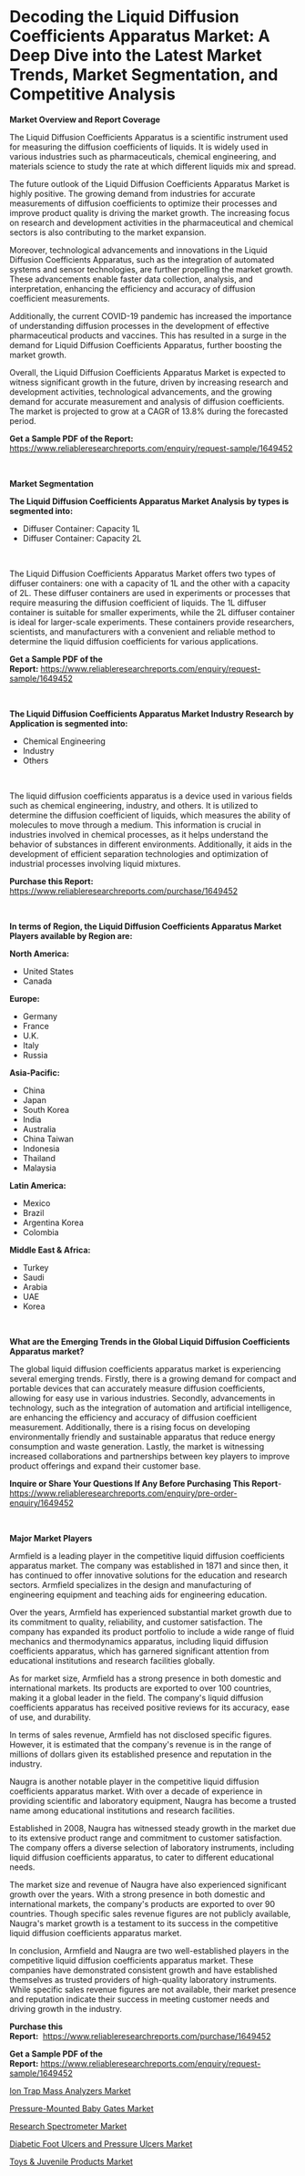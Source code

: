 <p><h1>Decoding the Liquid Diffusion Coefficients Apparatus Market: A Deep Dive into the Latest Market Trends, Market Segmentation, and Competitive Analysis</h1></p><p><strong>Market Overview and Report Coverage</strong></p>
<p><p>The Liquid Diffusion Coefficients Apparatus is a scientific instrument used for measuring the diffusion coefficients of liquids. It is widely used in various industries such as pharmaceuticals, chemical engineering, and materials science to study the rate at which different liquids mix and spread.</p><p>The future outlook of the Liquid Diffusion Coefficients Apparatus Market is highly positive. The growing demand from industries for accurate measurements of diffusion coefficients to optimize their processes and improve product quality is driving the market growth. The increasing focus on research and development activities in the pharmaceutical and chemical sectors is also contributing to the market expansion.</p><p>Moreover, technological advancements and innovations in the Liquid Diffusion Coefficients Apparatus, such as the integration of automated systems and sensor technologies, are further propelling the market growth. These advancements enable faster data collection, analysis, and interpretation, enhancing the efficiency and accuracy of diffusion coefficient measurements.</p><p>Additionally, the current COVID-19 pandemic has increased the importance of understanding diffusion processes in the development of effective pharmaceutical products and vaccines. This has resulted in a surge in the demand for Liquid Diffusion Coefficients Apparatus, further boosting the market growth.</p><p>Overall, the Liquid Diffusion Coefficients Apparatus Market is expected to witness significant growth in the future, driven by increasing research and development activities, technological advancements, and the growing demand for accurate measurement and analysis of diffusion coefficients. The market is projected to grow at a CAGR of 13.8% during the forecasted period.</p></p>
<p><strong>Get a Sample PDF of the Report:</strong> <a href="https://www.reliableresearchreports.com/enquiry/request-sample/1649452">https://www.reliableresearchreports.com/enquiry/request-sample/1649452</a></p>
<p>&nbsp;</p>
<p><strong>Market Segmentation</strong></p>
<p><strong>The Liquid Diffusion Coefficients Apparatus Market Analysis by types is segmented into:</strong></p>
<p><ul><li>Diffuser Container: Capacity 1L</li><li>Diffuser Container: Capacity 2L</li></ul></p>
<p>&nbsp;</p>
<p><p>The Liquid Diffusion Coefficients Apparatus Market offers two types of diffuser containers: one with a capacity of 1L and the other with a capacity of 2L. These diffuser containers are used in experiments or processes that require measuring the diffusion coefficient of liquids. The 1L diffuser container is suitable for smaller experiments, while the 2L diffuser container is ideal for larger-scale experiments. These containers provide researchers, scientists, and manufacturers with a convenient and reliable method to determine the liquid diffusion coefficients for various applications.</p></p>
<p><strong>Get a Sample PDF of the Report:</strong>&nbsp;<a href="https://www.reliableresearchreports.com/enquiry/request-sample/1649452">https://www.reliableresearchreports.com/enquiry/request-sample/1649452</a></p>
<p>&nbsp;</p>
<p><strong>The Liquid Diffusion Coefficients Apparatus Market Industry Research by Application is segmented into:</strong></p>
<p><ul><li>Chemical Engineering</li><li>Industry</li><li>Others</li></ul></p>
<p>&nbsp;</p>
<p><p>The liquid diffusion coefficients apparatus is a device used in various fields such as chemical engineering, industry, and others. It is utilized to determine the diffusion coefficient of liquids, which measures the ability of molecules to move through a medium. This information is crucial in industries involved in chemical processes, as it helps understand the behavior of substances in different environments. Additionally, it aids in the development of efficient separation technologies and optimization of industrial processes involving liquid mixtures.</p></p>
<p><strong>Purchase this Report:</strong>&nbsp; <a href="https://www.reliableresearchreports.com/purchase/1649452">https://www.reliableresearchreports.com/purchase/1649452</a></p>
<p>&nbsp;</p>
<p><strong>In terms of Region, the Liquid Diffusion Coefficients Apparatus Market Players available by Region are:</strong></p>
<p>
    <p> <strong> North America: </strong>
        <ul>
            <li>United States</li>
            <li>Canada</li>
        </ul>
        </p> 
    <p> <strong> Europe: </strong>
        <ul>
            <li>Germany</li>
            <li>France</li>
            <li>U.K.</li>
            <li>Italy</li>
            <li>Russia</li>
        </ul>
        </p> 
    <p> <strong> Asia-Pacific: </strong>
        <ul>
            <li>China</li>
            <li>Japan</li>
            <li>South Korea</li>
            <li>India</li>
            <li>Australia</li>
            <li>China Taiwan</li>
            <li>Indonesia</li>
            <li>Thailand</li>
            <li>Malaysia</li>
        </ul>
        </p> 
    <p> <strong> Latin America: </strong>
        <ul>
            <li>Mexico</li>
            <li>Brazil</li>
            <li>Argentina Korea</li>
            <li>Colombia</li>
        </ul>
        </p> 
    <p> <strong> Middle East & Africa: </strong>
        <ul>
            <li>Turkey</li>
            <li>Saudi</li>
            <li>Arabia</li>
            <li>UAE</li>
            <li>Korea</li>
        </ul>
    </p>
    </p>
<p>&nbsp;</p>
<p><strong>What are the Emerging Trends in the Global Liquid Diffusion Coefficients Apparatus market?</strong></p>
<p><p>The global liquid diffusion coefficients apparatus market is experiencing several emerging trends. Firstly, there is a growing demand for compact and portable devices that can accurately measure diffusion coefficients, allowing for easy use in various industries. Secondly, advancements in technology, such as the integration of automation and artificial intelligence, are enhancing the efficiency and accuracy of diffusion coefficient measurement. Additionally, there is a rising focus on developing environmentally friendly and sustainable apparatus that reduce energy consumption and waste generation. Lastly, the market is witnessing increased collaborations and partnerships between key players to improve product offerings and expand their customer base.</p></p>
<p><strong>Inquire or Share Your Questions If Any Before Purchasing This Report</strong>- <a href="https://www.reliableresearchreports.com/enquiry/pre-order-enquiry/1649452">https://www.reliableresearchreports.com/enquiry/pre-order-enquiry/1649452</a></p>
<p>&nbsp;</p>
<p><strong>Major Market Players</strong></p>
<p><p>Armfield is a leading player in the competitive liquid diffusion coefficients apparatus market. The company was established in 1871 and since then, it has continued to offer innovative solutions for the education and research sectors. Armfield specializes in the design and manufacturing of engineering equipment and teaching aids for engineering education.</p><p>Over the years, Armfield has experienced substantial market growth due to its commitment to quality, reliability, and customer satisfaction. The company has expanded its product portfolio to include a wide range of fluid mechanics and thermodynamics apparatus, including liquid diffusion coefficients apparatus, which has garnered significant attention from educational institutions and research facilities globally.</p><p>As for market size, Armfield has a strong presence in both domestic and international markets. Its products are exported to over 100 countries, making it a global leader in the field. The company's liquid diffusion coefficients apparatus has received positive reviews for its accuracy, ease of use, and durability.</p><p>In terms of sales revenue, Armfield has not disclosed specific figures. However, it is estimated that the company's revenue is in the range of millions of dollars given its established presence and reputation in the industry.</p><p>Naugra is another notable player in the competitive liquid diffusion coefficients apparatus market. With over a decade of experience in providing scientific and laboratory equipment, Naugra has become a trusted name among educational institutions and research facilities.</p><p>Established in 2008, Naugra has witnessed steady growth in the market due to its extensive product range and commitment to customer satisfaction. The company offers a diverse selection of laboratory instruments, including liquid diffusion coefficients apparatus, to cater to different educational needs.</p><p>The market size and revenue of Naugra have also experienced significant growth over the years. With a strong presence in both domestic and international markets, the company's products are exported to over 90 countries. Though specific sales revenue figures are not publicly available, Naugra's market growth is a testament to its success in the competitive liquid diffusion coefficients apparatus market.</p><p>In conclusion, Armfield and Naugra are two well-established players in the competitive liquid diffusion coefficients apparatus market. These companies have demonstrated consistent growth and have established themselves as trusted providers of high-quality laboratory instruments. While specific sales revenue figures are not available, their market presence and reputation indicate their success in meeting customer needs and driving growth in the industry.</p></p>
<p><strong>Purchase this Report:</strong>&nbsp;&nbsp;<a href="https://www.reliableresearchreports.com/purchase/1649452">https://www.reliableresearchreports.com/purchase/1649452</a></p>
<p></p>
<p><strong>Get a Sample PDF of the Report:</strong>&nbsp;<a href="https://www.reliableresearchreports.com/enquiry/request-sample/1649452">https://www.reliableresearchreports.com/enquiry/request-sample/1649452</a></p>
<p><p><a href="https://github.com/kholmovskayalyudmila/Market-Research-Report-List-1/blob/main/ion-trap-mass-analyzers-market.md">Ion Trap Mass Analyzers Market</a></p><p><a href="https://www.linkedin.com/pulse/pressure-mounted-baby-gates-market-research-report-unlocks/">Pressure-Mounted Baby Gates Market</a></p><p><a href="https://github.com/sofyaavrova/Market-Research-Report-List-1/blob/main/research-spectrometer-market.md">Research Spectrometer Market</a></p><p><a href="https://medium.com/@jenniferwhite656/diabetic-foot-ulcers-and-pressure-ulcers-market-size-market-outlook-and-market-forecast-2023-to-8081e042b0ae">Diabetic Foot Ulcers and Pressure Ulcers Market</a></p><p><a href="https://www.linkedin.com/pulse/toys-amp-juvenile-products-market-size-growth-forecast/">Toys & Juvenile Products Market</a></p></p>